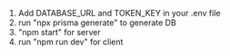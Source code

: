 1) Add DATABASE_URL and TOKEN_KEY in your .env file
2) run "npx prisma generate" to generate DB
3) "npm start" for server
4) run "npm run dev" for client